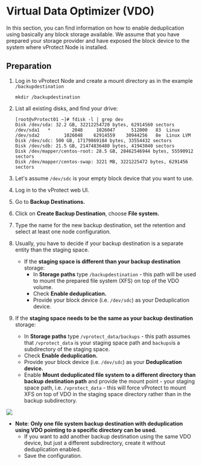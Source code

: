 # Virtual Data Optimizer \(VDO\)

In this section, you can find information on how to enable deduplication using basically any block storage available. We assume that you have prepared your storage provider and have exposed the block device to the system where vProtect Node is installed.

## Preparation

1. Log in to vProtect Node and create a mount directory as in the example `/backupdestination`

   ```text
   mkdir /backupdestination
   ```

2. List all existing disks, and find your drive:

   ```text
   [root@vProtect01 ~]# fdisk -l | grep dev
   Disk /dev/sda: 32.2 GB, 32212254720 bytes, 62914560 sectors
   /dev/sda1   *        2048     1026047      512000   83  Linux
   /dev/sda2         1026048    62914559    30944256   8e  Linux LVM
   Disk /dev/sdc: 500 GB, 17179869184 bytes, 33554432 sectors
   Disk /dev/sdb: 21.5 GB, 21474836480 bytes, 41943040 sectors
   Disk /dev/mapper/centos-root: 28.5 GB, 28462546944 bytes, 55590912 sectors
   Disk /dev/mapper/centos-swap: 3221 MB, 3221225472 bytes, 6291456 sectors
   ```

3. Let's assume `/dev/sdc` is your empty block device that you want to use.
4. Log in to the vProtect web UI.
5. Go to **Backup Destinations.**
6. Click on **Create Backup Destination**, choose **File system.**
7. Type the name for the new backup destination, set the retention and select at least one node configuration.
8. Usually, you have to decide if your backup destination is a separate entity than the staging space.
   * If the **staging space is different than your backup destination** storage:
     * In **Storage paths** type `/backupdestination` - this path will be used to mount the prepared file system \(XFS\) on top of the VDO volume.
     * Check **Enable deduplication.**
     * Provide your block device \(i.e. `/dev/sdc`\)  as your Deduplication device.
9. If the **staging space needs to be the same as your backup destination** storage:
   * In **Storage paths** type `/vprotect_data/backups` - this path assumes that `/vprotect_data` is your staging space path and `backups`is a subdirectory of the staging space.
   * Check **Enable deduplication.**
   * Provide your block device \(i.e. `/dev/sdc`\)  as your **Deduplication device.**
   * Enable **Mount deduplicated file system to a different directory than backup destination path** and provide the mount point - your staging space path, i.e. `/vprotect_data` - this will force vProtect to mount XFS on top of VDO in the staging space directory rather than in the backup subdirectory.

![](../../../.gitbook/assets/backup-destinations-file-system-vdo.jpg)

* **Note**: **Only one file system backup destination with deduplication using VDO pointing to a specific directory can be used.**
  * If you want to add another backup destination using the same VDO device, but just a different subdirectory, create it without deduplication enabled.
  * Save the configuration.

